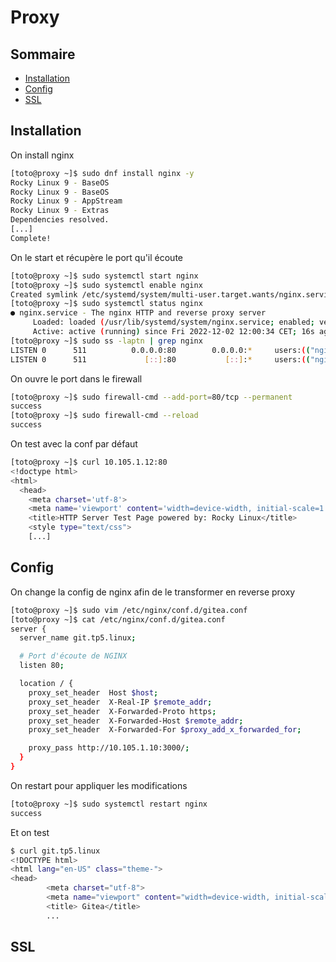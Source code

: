 # Proxy

## Sommaire

- [Installation](#installation)
- [Config](#config)
- [SSL](#ssl)

## Installation

On install nginx

```sh
[toto@proxy ~]$ sudo dnf install nginx -y
Rocky Linux 9 - BaseOS                                                 8.9 kB/s | 3.6 kB     00:00
Rocky Linux 9 - BaseOS                                                 2.3 MB/s | 1.7 MB     00:00
Rocky Linux 9 - AppStream                                               11 kB/s | 4.1 kB     00:00
Rocky Linux 9 - Extras                                                 7.8 kB/s | 2.9 kB     00:00
Dependencies resolved.
[...]
Complete!
```

On le start et récupère le port qu'il écoute

```sh
[toto@proxy ~]$ sudo systemctl start nginx
[toto@proxy ~]$ sudo systemctl enable nginx
Created symlink /etc/systemd/system/multi-user.target.wants/nginx.service → /usr/lib/systemd/system/nginx.service.
[toto@proxy ~]$ sudo systemctl status nginx
● nginx.service - The nginx HTTP and reverse proxy server
     Loaded: loaded (/usr/lib/systemd/system/nginx.service; enabled; vendor preset: disabled)
     Active: active (running) since Fri 2022-12-02 12:00:34 CET; 16s ago
[toto@proxy ~]$ sudo ss -laptn | grep nginx
LISTEN 0      511          0.0.0.0:80        0.0.0.0:*     users:(("nginx",pid=1357,fd=6),("nginx",pid=1356,fd=6))
LISTEN 0      511             [::]:80           [::]:*     users:(("nginx",pid=1357,fd=7),("nginx",pid=1356,fd=7))
```

On ouvre le port dans le firewall

```sh
[toto@proxy ~]$ sudo firewall-cmd --add-port=80/tcp --permanent
success
[toto@proxy ~]$ sudo firewall-cmd --reload
success
```

On test avec la conf par défaut

```sh
[toto@proxy ~]$ curl 10.105.1.12:80
<!doctype html>
<html>
  <head>
    <meta charset='utf-8'>
    <meta name='viewport' content='width=device-width, initial-scale=1'>
    <title>HTTP Server Test Page powered by: Rocky Linux</title>
    <style type="text/css">
    [...]
```

## Config

On change la config de nginx afin de le transformer en reverse proxy

```sh
[toto@proxy ~]$ sudo vim /etc/nginx/conf.d/gitea.conf
[toto@proxy ~]$ cat /etc/nginx/conf.d/gitea.conf
server {
  server_name git.tp5.linux;

  # Port d'écoute de NGINX
  listen 80;

  location / {
    proxy_set_header  Host $host;
    proxy_set_header  X-Real-IP $remote_addr;
    proxy_set_header  X-Forwarded-Proto https;
    proxy_set_header  X-Forwarded-Host $remote_addr;
    proxy_set_header  X-Forwarded-For $proxy_add_x_forwarded_for;

    proxy_pass http://10.105.1.10:3000/;
  }
}
```

On restart pour appliquer les modifications

```sh
[toto@proxy ~]$ sudo systemctl restart nginx
success
```

Et on test

```sh
$ curl git.tp5.linux
<!DOCTYPE html>
<html lang="en-US" class="theme-">
<head>
        <meta charset="utf-8">
        <meta name="viewport" content="width=device-width, initial-scale=1">
        <title> Gitea</title>
        ...
```

## SSL

